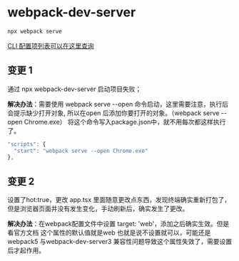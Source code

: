# webpack-dev-server

```txt
npx webpack serve
```

[CLI 配置项列表可以在这里查询](https://github.com/webpack/webpack-cli/blob/master/SERVE-OPTIONS.md)

## 变更 1

通过 npx webpack-dev-server 启动项目失败；

**解决办法**：需要使用 webpack serve --open 命令启动，这里需要注意，执行后会提示缺少打开对象, 所以在open 后添加你要打开的对象。（webpack serve --open Chrome.exe） 将这个命令写入package.json中，就不用每次都这样执行了。

```js
"scripts": {
  "start": "webpack serve --open Chrome.exe"
},
```

## 变更 2

设置了hot:true，更改 app.tsx 里面随意更改点东西，发现终端确实重新打包了，但是浏览器页面并没有发生变化，手动刷新后，确实发生了更改。

**解决办法**：在webpack配置文件中设置 target: 'web'，添加之后确实生效。但是看官方文档 这个属性的默认值就是web 也就是说不设置就可以，可能还是 webpack5 与webpack-dev-server3 兼容性问题导致这个属性失效了，需要设置后才起作用。
